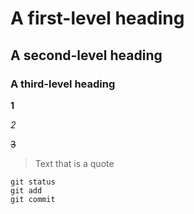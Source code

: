 # A first-level heading
## A second-level heading
### A third-level heading

**1**

*2*

~~3~~

> Text that is a quote

```
git status
git add
git commit
```